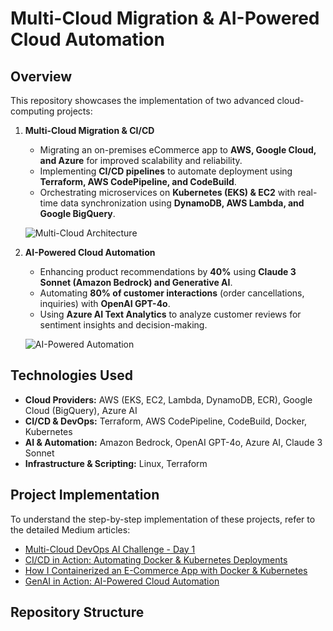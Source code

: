# Multi-Cloud Migration & AI-Powered Cloud Automation

## Overview
This repository showcases the implementation of two advanced cloud-computing projects:

1. **Multi-Cloud Migration & CI/CD**
   - Migrating an on-premises eCommerce app to **AWS, Google Cloud, and Azure** for improved scalability and reliability.
   - Implementing **CI/CD pipelines** to automate deployment using **Terraform, AWS CodePipeline, and CodeBuild**.
   - Orchestrating microservices on **Kubernetes (EKS) & EC2** with real-time data synchronization using **DynamoDB, AWS Lambda, and Google BigQuery**.

   ![Multi-Cloud Architecture](path/to/multi-cloud-architecture.png)

2. **AI-Powered Cloud Automation**
   - Enhancing product recommendations by **40%** using **Claude 3 Sonnet (Amazon Bedrock) and Generative AI**.
   - Automating **80% of customer interactions** (order cancellations, inquiries) with **OpenAI GPT-4o**.
   - Using **Azure AI Text Analytics** to analyze customer reviews for sentiment insights and decision-making.

   ![AI-Powered Automation](path/to/ai-automation-diagram.png)

## Technologies Used
- **Cloud Providers:** AWS (EKS, EC2, Lambda, DynamoDB, ECR), Google Cloud (BigQuery), Azure AI
- **CI/CD & DevOps:** Terraform, AWS CodePipeline, CodeBuild, Docker, Kubernetes
- **AI & Automation:** Amazon Bedrock, OpenAI GPT-4o, Azure AI, Claude 3 Sonnet
- **Infrastructure & Scripting:** Linux, Terraform

## Project Implementation
To understand the step-by-step implementation of these projects, refer to the detailed Medium articles:

- [Multi-Cloud DevOps AI Challenge - Day 1](https://medium.com/@rokesh2897/multi-cloud-devops-ai-challenge-day-1-d6e62c0b5a19)
- [CI/CD in Action: Automating Docker & Kubernetes Deployments](https://medium.com/@rokesh2897/ci-cd-in-action-automating-docker-kubernetes-deployments-with-aws-multi-cloud-devops-ai-c40a2f36a432)
- [How I Containerized an E-Commerce App with Docker & Kubernetes ](https://medium.com/@rokesh2897/how-i-containerized-an-e-commerce-app-with-docker-kubernetes-multi-cloud-devops-ai-challenge-328c8e229487)
- [GenAI in Action: AI-Powered Cloud Automation](https://medium.com/@rokesh2897/genai-in-action-49ea4a2a1ea2)

## Repository Structure
